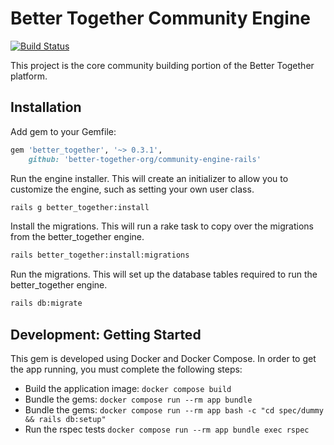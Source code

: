 # Better Together Community Engine

[![Build Status](https://travis-ci.com/better-together-org/community-engine-rails.svg?branch=production)](https://travis-ci.com/better-together-org/community-engine-rails)

This project is the core community building portion of the Better Together platform.

## Installation

Add gem to your Gemfile:

``` ruby
gem 'better_together', '~> 0.3.1',
    github: 'better-together-org/community-engine-rails'
```
Run the engine installer. This will create an initializer to allow you to customize the engine, such as setting your own user class.

```bash
rails g better_together:install
```

Install the migrations. This will run a rake task to copy over the migrations from the better_together engine.

```bash
rails better_together:install:migrations
```

Run the migrations. This will set up the database tables required to run the better_together engine.

```bash
rails db:migrate
```

## Development: Getting Started

This gem is developed using Docker and Docker Compose. In order to get the app running, you must complete the following steps:

- Build the application image: `docker compose build`
- Bundle the gems: `docker compose run --rm app bundle`
- Bundle the gems: `docker compose run --rm app bash -c "cd spec/dummy && rails db:setup"`
- Run the rspec tests `docker compose run --rm app bundle exec rspec`

